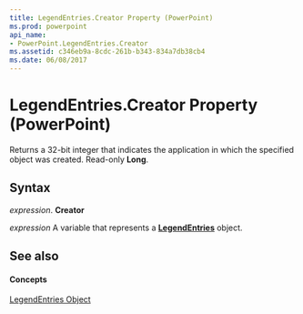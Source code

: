 ```yaml
---
title: LegendEntries.Creator Property (PowerPoint)
ms.prod: powerpoint
api_name:
- PowerPoint.LegendEntries.Creator
ms.assetid: c346eb9a-8cdc-261b-b343-834a7db38cb4
ms.date: 06/08/2017
---
```



# LegendEntries.Creator Property (PowerPoint)

Returns a 32-bit integer that indicates the application in which the specified object was created. Read-only **Long**.


## Syntax

 _expression_. **Creator**

 _expression_ A variable that represents a **[LegendEntries](legendentries-object-powerpoint.md)** object.


## See also


#### Concepts


[LegendEntries Object](legendentries-object-powerpoint.md)

